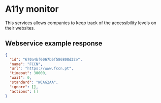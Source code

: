 # A11y monitor
This services allows companies to keep track of the accessibility levels on their websites.

## Webservice example response

```json
{
  "id": "670a4bf6067b5f586808d32e",
  "name": "FCCN",
  "url": "https://www.fccn.pt",
  "timeout": 30000,
  "wait": 0,
  "standard": "WCAG2AA",
  "ignore": [],
  "actions": []
}
```
